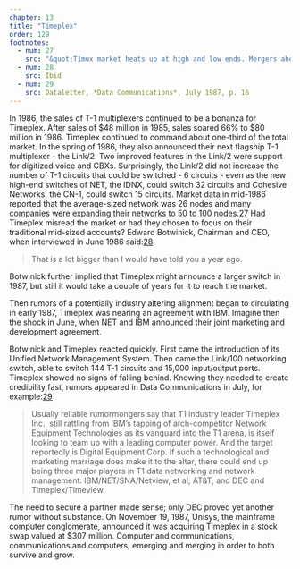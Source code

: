 ```yaml
---
chapter: 13
title: "Timeplex"
order: 129
footnotes:
  - num: 27
    src: "&quot;T1mux market heats up at high and low ends. Mergers ahead?&quot; *Data Communications*, June 1986, p.90"
  - num: 28
    src: Ibid
  - num: 29
    src: Dataletter, *Data Communications*, July 1987, p. 16
---
```


In 1986, the sales of T-1 multiplexers continued to be a bonanza for Timeplex. After sales of $48 million in 1985, sales soared 66% to $80 million in 1986. Timeplex continued to command about one-third of the total market. In the spring of 1986, they also announced their next flagship T-1 multiplexer - the Link/2. Two improved features in the Link/2 were support for digitized voice and CBXs. Surprisingly, the Link/2 did not increase the number of T-1 circuits that could be switched - 6 circuits - even as the new high-end switches of NET, the IDNX, could switch 32 circuits and Cohesive Networks, the CN-1, could switch 15 circuits. Market data in mid-1986 reported that the average-sized network was 26 nodes and many companies were expanding their networks to 50 to 100 nodes.<a name="fnloc27" href="#fn27">27</a>   Had Timeplex misread the market or had they chosen to focus on their traditional mid-sized accounts? Edward Botwinick, Chairman and CEO, when interviewed in June 1986 said:<a name="fnloc28" href="#fn28">28</a>

>That is a lot bigger than I would have told you a year ago.

Botwinick further implied that Timeplex might announce a larger switch in 1987, but still it would take a couple of years for it to reach the market.

Then rumors of a potentially industry altering alignment began to circulating in early 1987, Timeplex was nearing an agreement with IBM. Imagine then the shock in June, when NET and IBM announced their joint marketing and development agreement.

Botwinick and Timeplex reacted quickly. First came the introduction of its Unified Network Management System. Then came the Link/100 networking switch, able to switch 144 T-1 circuits and 15,000 input/output ports. Timeplex showed no signs of falling behind. Knowing they needed to create credibility fast, rumors appeared in Data Communications in July, for example:<a name="fnloc29" href="#fn29">29</a>

>Usually reliable rumormongers say that T1 industry leader Timeplex Inc., still rattling from IBM’s tapping of arch-competitor Network Equipment Technologies as its vanguard into the T1 arena, is itself looking to team up with a leading computer power. And the target reportedly is Digital Equipment Corp. If such a technological and marketing marriage does make it to the altar, there could end up being three major players in T1 data networking and network management: IBM/NET/SNA/Netview, et al; AT&T; and DEC and Timeplex/Timeview.

The need to secure a partner made sense; only DEC proved yet another rumor without substance. On November 19, 1987, Unisys, the mainframe computer conglomerate, announced it was acquiring Timeplex in a stock swap valued at $307 million. Computer and communications, communications and computers, emerging and merging in order to both survive and grow.
